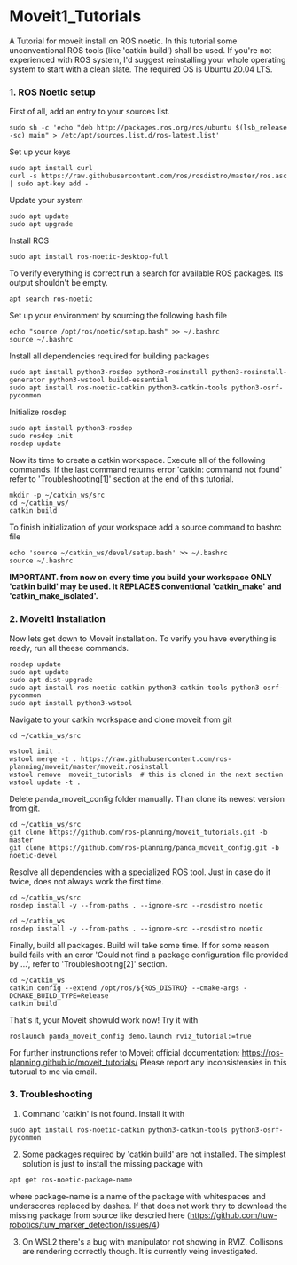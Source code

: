 # Moveit1_Tutorials
A Tutorial for moveit install on ROS noetic. 
In this tutorial some unconventional ROS tools (like 'catkin build') shall be used. If you're not experienced with ROS system, I'd suggest reinstalling your whole operating system to start with a clean slate. The required OS is Ubuntu 20.04 LTS.
### 1. ROS Noetic setup
First of all, add an entry to your sources list.

```
sudo sh -c 'echo "deb http://packages.ros.org/ros/ubuntu $(lsb_release -sc) main" > /etc/apt/sources.list.d/ros-latest.list'
```

Set up your keys

```
sudo apt install curl
curl -s https://raw.githubusercontent.com/ros/rosdistro/master/ros.asc | sudo apt-key add -
```

Update your system

```
sudo apt update
sudo apt upgrade
```

Install ROS

```
sudo apt install ros-noetic-desktop-full
```

To verify everything is correct run a search for available ROS packages. Its output shouldn't be empty.

```
apt search ros-noetic
```

Set up your environment by sourcing the following bash file

```
echo "source /opt/ros/noetic/setup.bash" >> ~/.bashrc
source ~/.bashrc
```

Install all dependencies required for building packages

```
sudo apt install python3-rosdep python3-rosinstall python3-rosinstall-generator python3-wstool build-essential
sudo apt install ros-noetic-catkin python3-catkin-tools python3-osrf-pycommon
```

Initialize rosdep

```
sudo apt install python3-rosdep
sudo rosdep init
rosdep update
```

Now its time to create a catkin workspace. Execute all of the following commands. If the last command returns error 'catkin: command not found' refer to 'Troubleshooting[1]' section at the end of this tutorial.

```
mkdir -p ~/catkin_ws/src
cd ~/catkin_ws/
catkin build
```

To finish initialization of your workspace add a source command to bashrc file 

```
echo 'source ~/catkin_ws/devel/setup.bash' >> ~/.bashrc
source ~/.bashrc
```

**IMPORTANT. from now on every time you build your workspace ONLY 'catkin build' may be used. It REPLACES conventional 'catkin_make' and 'catkin_make_isolated'.**

### 2. Moveit1 installation

Now lets get down to Moveit installation. To verify you have everything is ready, run all theese commands. 

```
rosdep update
sudo apt update
sudo apt dist-upgrade
sudo apt install ros-noetic-catkin python3-catkin-tools python3-osrf-pycommon
sudo apt install python3-wstool
```

Navigate to your catkin workspace and clone moveit from git

```
cd ~/catkin_ws/src

wstool init .
wstool merge -t . https://raw.githubusercontent.com/ros-planning/moveit/master/moveit.rosinstall
wstool remove  moveit_tutorials  # this is cloned in the next section
wstool update -t .
```

Delete panda_moveit_config folder manually. Than clone its newest version from git.

```
cd ~/catkin_ws/src
git clone https://github.com/ros-planning/moveit_tutorials.git -b master
git clone https://github.com/ros-planning/panda_moveit_config.git -b noetic-devel
```

Resolve all dependencies with a specialized ROS tool. Just in case do it twice, does not always work the first time.

```
cd ~/catkin_ws/src
rosdep install -y --from-paths . --ignore-src --rosdistro noetic

cd ~/catkin_ws
rosdep install -y --from-paths . --ignore-src --rosdistro noetic
```

Finally, build all packages. Build will take some time. If for some reason build fails with an error 'Could not find a package configuration file provided by ...', refer to 'Troubleshooting[2]' section.

```
cd ~/catkin_ws
catkin config --extend /opt/ros/${ROS_DISTRO} --cmake-args -DCMAKE_BUILD_TYPE=Release
catkin build
```

That's it, your Moveit showuld work now! Try it with

```
roslaunch panda_moveit_config demo.launch rviz_tutorial:=true
```

For further instrunctions refer to Moveit official documentation: https://ros-planning.github.io/moveit_tutorials/
Please report any inconsistensies in this tutorual to me via email.

### 3. Troubleshooting
1. Command 'catkin' is not found. Install it with

```
sudo apt install ros-noetic-catkin python3-catkin-tools python3-osrf-pycommon
```

2. Some packages required by 'catkin build' are not installed. The simplest solution is just to install the missing package  with 

```
apt get ros-noetic-package-name
```
where package-name is a name of the package with whitespaces and underscores replaced by dashes. If that does not work thry to download the missing package from source like descried here (https://github.com/tuw-robotics/tuw_marker_detection/issues/4)

3. On WSL2 there's a bug with manipulator not showing in RVIZ. Collisons are rendering correctly though. It is currently veing investigated.


